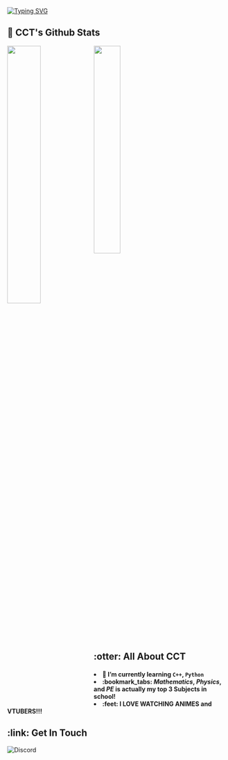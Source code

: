 <div align="left">
<a href="https://git.io/typing-svg"><img src="https://readme-typing-svg.herokuapp.com?font=Roboto+Mono&weight=900&size=30&pause=1000&color=064316&width=435&lines=Under+construction...;%E5%98%BB%E5%98%BB%E5%98%BB%EF%BC%8CGithub%EF%BC%8C%E5%95%9F%E5%8B%95%EF%BC%81" alt="Typing SVG" /></a>
</h2>
<be>    
<br>
<div>
<div>
<h2>🗿 CCT's Github Stats</h2>
<span align="left">
  <p>
  <span align="left">
  <img width="35%" src="https://github-readme-stats.vercel.app/api?username=cct1225&rank_icon=github&theme=nord" />
  </span>
  <img align="left" width="39%"  src="https://github-readme-stats.vercel.app/api/top-langs/?username=cct1225&layout=compact&theme=nord" />
  </p>
<h2>:otter: All About CCT</h2>
  <div>
    <h4>
      <li>🌱 I’m currently learning <code>C++</code>, <code>Python</code>
      <li>:bookmark_tabs: <em>Mathematics</em>, <em>Physics</em>, and <em>PE</em> is actually my top 3 Subjects in school!
      <li> :feet: I LOVE WATCHING ANIMES and VTUBERS!!! 
    </h4>
  </div>
</div>
  
<h2> :link: Get In Touch</h2>
    <img title="Discord"  src="https://dcbadge.vercel.app/api/shield/936626659308757022?theme=default-inverted"/>
</a>


<!--

**cct1225/cct1225** is a ✨ _special_ ✨ repository because its `README.md` (this file) appears on your GitHub profile.

Here are some ideas to get you started:

- 🔭 I’m currently working on ...
- 🌱 I’m currently learning ...
- 👯 I’m looking to collaborate on ...
- 🤔 I’m looking for help with ...
- 💬 Ask me about ...
- 📫 How to reach me: ...
- 😄 Pronouns: ...
- ⚡ Fun fact: ...
-->
